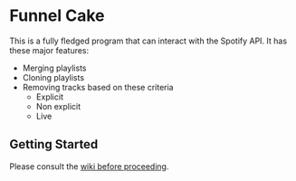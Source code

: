 # Funnel Cake

This is a fully fledged program that can interact with the Spotify API.
It has these major features:

- Merging playlists
- Cloning playlists
- Removing tracks based on these criteria
    * Explicit
    * Non explicit
    * Live

## Getting Started

Please consult the [wiki before proceeding](https://github.com/JaredDyreson/Funnel-Cake/wiki/Getting-Started).

